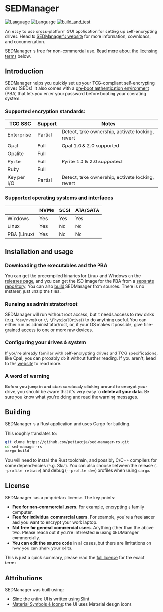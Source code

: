 # SEDManager

![Language](https://img.shields.io/badge/Language-Rust-blue)
![Language](https://img.shields.io/badge/License-Proprietary-blue)
[![build_and_test](https://github.com/petiaccja/sed-manager-rs/actions/workflows/build_and_test.yml/badge.svg)](https://github.com/petiaccja/sed-manager-rs/actions/workflows/build_and_test.yml)

An easy to use cross-platform GUI application for setting up self-encrypting drives. Head to [SEDManager's website](https://sedmanager.app) for more information, downloads, and documentation.

SEDManager is free for non-commercial use. Read more about the [licensing terms](#license) below.

## Introduction

SEDManager helps you quickly set up your TCG-compliant self-encrypting drives (SEDs). It also comes with a [pre-boot authentication environment](https://github.com/petiaccja/sed-manager-pba) (PBA) that lets you enter your password before booting your operating system.

### Supported encryption standards:

| TCG SSC      | Support      | Notes                                            |
|--------------|--------------|--------------------------------------------------|
| Enterprise   | Partial      | Detect, take ownership, activate locking, revert |
| Opal         | Full         | Opal 1.0 & 2.0 supported                         |
| Opalite      | Full         |                                                  |
| Pyrite       | Full         | Pyrite 1.0 & 2.0 supported                       |
| Ruby         | Full         |                                                  |
| Key per I/O  | Partial      | Detect, take ownership, activate locking, revert |

### Supported operating systems and interfaces:

|             | NVMe | SCSI | ATA/SATA |
|-------------|------|------|----------|
| Windows     | Yes  | Yes  | Yes      |
| Linux       | Yes  | No   | No       |
| PBA (Linux) | Yes  | No   | No       |

## Installation and usage

### Downloading the executables and the PBA

You can get the precompiled binaries for Linux and Windows on the [releases page](https://github.com/petiaccja/sed-manager-rs/releases), and you can get the ISO image for the PBA from a [separate repository](https://github.com/petiaccja/sed-manager-pba/releases). You can also [build](#building) SEDManager from sources. There is no installer, just unzip the files.

### Running as administrator/root

SEDManager will run without root access, but it needs access to raw disks (e.g. `/dev/nvme0` or `\\.\PhysicalDrive1`) to do anything useful. You can either run as administrator/root, or, if your OS makes it possible, give fine-grained access to one or more raw devices.

### Configuring your drives & system

If you're already familiar with self-encrypting drives and TCG specifications, like Opal, you can probably do it without further reading. If you aren't, head to the [website](https://petiaccja.github.io/sed-manager-website/) to read more.

### A word of warning

Before you jump in and start carelessly clicking around to encrypt your drive, you should be aware that it's very easy to **delete all your data**. Be sure you know what you're doing and read the warning messages.

## Building

SEDManager is a Rust application and uses Cargo for building.

This roughly translates to:
```sh
git clone https://github.com/petiaccja/sed-manager-rs.git
cd sed-manager-rs
cargo build
```

You will need to install the Rust toolchain, and possibly C/C++ compilers for some dependencies (e.g. Skia). You can also choose between the release (`--profile release`) and debug (`--profile dev`) profiles when using `cargo`.

## License

SEDManager has a proprietary license. The key points:
- **Free for non-commercial users**. For example, encrypting a family computer.
- **Free for individual commercial users**. For example, you're a freelancer and you want to encrypt your work laptop.
- **Not free for general commercial users**. Anything other than the above two. Please reach out if you're interested in using SEDManager commercially.
- **You can edit the source code** in all cases, but there are limitations on how you can share your edits.

This is just a quick summary, please read the [full license](./LICENSE.md) for the exact terms.

## Attributions

SEDManager was built using:
- [Slint](https://slint.dev/): the entire UI is written using Slint
- [Material Symbols & Icons](https://fonts.google.com/icons): the UI uses Material design icons
